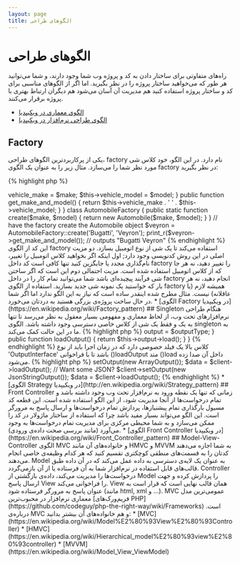 ```yaml
---
layout: page
title: الگوهای طراحی
---
```


# الگوهای طراحی

راه‌های متفاوتی برای ساختار دادن به کد و پروژه وب شما وجود دارند، و شما می‌توانید هر طور که می‌خواهید ساختار پروژه را در نظر بگیرید. اما اگر از الگوهای مناسبی برای کد و ساختار پروژه استفاده کنید هم مدیریت آن آسان می‌شود هم دیگران ارتباط بهتری با پروژه برقرار می‌کنند.

* [الگوی معماری در ویکیپدیا](https://en.wikipedia.org/wiki/Architectural_pattern)
* [الگوی طراحی نرم‌افزار در ویکیپدیا](https://en.wikipedia.org/wiki/Software_design_pattern)

## Factory

یکی از پرکاربردترین الگوهای طراحی، factory نام دارد. در این الگو، خود کلاس شی مورد نظر شما را می‌سازد. مثال زیر را به عنوان یک الگوی factory در نظر بگیرید:

{% highlight php %}
<?php
class Automobile
{
    private $vehicle_make;
    private $vehicle_model;

    public function __construct($make, $model)
    {
        $this->vehicle_make = $make;
        $this->vehicle_model = $model;
    }

    public function get_make_and_model()
    {
        return $this->vehicle_make . ' ' . $this->vehicle_model;
    }
}

class AutomobileFactory
{
    public static function create($make, $model)
    {
        return new Automobile($make, $model);
    }
}

// have the factory create the Automobile object
$veyron = AutomobileFactory::create('Bugatti', 'Veyron');

print_r($veyron->get_make_and_model()); // outputs "Bugatti Veyron"
{% endhighlight %}

این کد از الگوی factory استفاده می‌کند تا یک شی از نوع اتومبیل بسازد. دو مزیت اصلی در این روش کدنویسی وجود دارد; اول اینکه اگر بخواهید کلاس اتومبیل را تغییر، نام‌گذاری مجدد یا جایگزین کنید تنها کافی است کد داخل factory را تغییر دهید، نه هر جا که از کلاس اتومبیل استفاده شده است. مزیت احتمالی دوم این است که اگر ساختن شی فرآیند پیچیده‌ای باشد شما می‌توانید تمام کار را در داخل factory انجام دهید، نه هر بار که خواستید یک نمونه شی جدید بسازید.

استفاده از الگوی factory همیشه لازم (یا عاقلانه) نیست. مثال مطرح شده اینقدر ساده است که نیاز به این الگو ندارد اما اگر شما در حال ساخت پروژه‌ی بزرگی هستید به دردتان می‌خورد.

* [الگوی Factory در ویکیپدیا](https://en.wikipedia.org/wiki/Factory_pattern)

## Singleton

هنگام طراحی نرم‌افزارهای تحت وب، از لحاظ معماری و مفهومی بسیار معقول به نظر می‌رسد تا تنها به یک و فقط یک شی از کلاس خاصی دسترسی وجود داشته باشد. الگوی singleton به ما در این حالت کمک می‌کند.

{% highlight php %}
<?php
class Singleton
{
    /**
     * Returns the *Singleton* instance of this class.
     *
     * @staticvar Singleton $instance The *Singleton* instances of this class.
     *
     * @return Singleton The *Singleton* instance.
     */
    public static function getInstance()
    {
        static $instance = null;
        if (null === $instance) {
            $instance = new static();
        }

        return $instance;
    }

    /**
     * Protected constructor to prevent creating a new instance of the
     * *Singleton* via the `new` operator from outside of this class.
     */
    protected function __construct()
    {
    }

    /**
     * Private clone method to prevent cloning of the instance of the
     * *Singleton* instance.
     *
     * @return void
     */
    private function __clone()
    {
    }

    /**
     * Private unserialize method to prevent unserializing of the *Singleton*
     * instance.
     *
     * @return void
     */
    private function __wakeup()
    {
    }
}

class SingletonChild extends Singleton
{
}

$obj = Singleton::getInstance();
var_dump($obj === Singleton::getInstance());             // bool(true)

$anotherObj = SingletonChild::getInstance();
var_dump($anotherObj === Singleton::getInstance());      // bool(false)

var_dump($anotherObj === SingletonChild::getInstance()); // bool(true)
{% endhighlight %}

کد بالا الگوی singleton را با استفاده از یک [متغیر *ایستا*](http://php.net/language.variables.scope#language.variables.scope.static) و متد ایستا با نام `()getInstance` پیاده‌سازی می‌کند.
به این موارد توجه کنید:

* سازنده [`construct__`](http://php.net/language.oop5.decon#object.construct) به صورت protected تعریف شده است تا از ایجاد یک شی جدید خارج از کلاس با استفاده از عملگر `new` جلوگیری کند.
* متد [`clone__`](http://php.net/language.oop5.cloning#object.clone) به صورت private تعریف شده است تا از کپی شدن شی با استفاده از عملگر [`clone`](http://php.net/language.oop5.cloning) جلوگیری کند.
* متد [`wakeup__`](http://php.net/language.oop5.magic#object.wakeup) به صورت private تعریف شده است تا از unserialize شدن یک نمونه یا شی از کلاس با استفاده از تابع سراسری [`()unserialize`](http://php.net/function.unserialize) جلوگیری کند.
* یک شی جدید با استفاده از [late static binding](http://php.net/language.oop5.late-static-bindings) در متد ایستا `()getInstance` با عملگر `static` ساخته شده است. این کار اجازه می‌دهد کلاس‌های دیگری از کلاس `Singleton` قابلیت ساخته‌شدن داشته باشند.

الگوی singleton زمانی بسیار مفید است که می‌خواهیم اطمینان یابیم تنها یک شی از کلاس مورد نظر در طول چرخه‌ی حیات نرم‌افزار وجود دارد. این زمانی اتفاق می‌افتد که شی سراسری (مانند یک کلاس جهت پیکربندی پروژه) یا منبعی اشتراکی (مانند یک صف رخداد) وجود داشته باشد.

در استفاده از این الگو باید احتیاط کنید چون حالتی با دسترسی سراسری در نرم‌افزار را به وجود می‌آورد، که منجر به کاهش قابلیت آزمایش روی کد می‌شود. در اکثر موارد، تزریق وابستگی (Dependency Injection) می‌تواند (و باید) به جای این الگو استفاده شود. استفاده از آن باعث می‌شود کد اضافه در نرم‌افزار ما بی‌دلیل به وجود نیاید زمانی که یک شی از یک منبع سراسری یا اشتراکی می‌خواهد استفاده کند.

* [الگوی Singleton در ویکیپدیا](https://en.wikipedia.org/wiki/Singleton_pattern)

## Strategy

با استفاده از الگوی strategy شما نحوه‌ی پیاده‌سازی برخی از الگوریتم‌ها را در کلاس اصلی پنهان می‌سازید و اجازه نمی‌دهید کلاس‌های مشتق شده چگونه پیاده‌سازی شدن این الگوریتم‌ها را بدانند.
روش‌های پیاده‌سازی متفاوتی از این الگو وجود دارند که در ادامه به ساده‌ترین آن‌ها می‌پردازیم:

اولین قطعه کد خانواده‌ای از الگوریتم‌ها را نشان می‌دهد که با استفاده از آن‌ها می‌توان آرایه‌ای مرتب شده از داده‌ها (مانند ساختار JSON) را ایجاد کرد:

{% highlight php %}
<?php

interface OutputInterface
{
    public function load();
}

class SerializedArrayOutput implements OutputInterface
{
    public function load()
    {
        return serialize($arrayOfData);
    }
}

class JsonStringOutput implements OutputInterface
{
    public function load()
    {
        return json_encode($arrayOfData);
    }
}

class ArrayOutput implements OutputInterface
{
    public function load()
    {
        return $arrayOfData;
    }
}
{% endhighlight %}

با استفاده از این روش شما روشی زیبا و تمیز در کد خود به وجود می‌آورید که به سایر توسعه‌دهندگان اجازه می‌دهد از آن استفاده کنند و نوع خروجی خود را بر اساس نیازشان بسازند بدون آنکه به کد اصلی لطمه‌ای وارد شود.

خواهید دید که هر کلاس 'output' چگونه OutputInterface را پیاده‌سازی می‌کند که دو هدف را دنبال می‌کند، اول آنکه قواعد ساده‌ای را به وجود می‌آورد که هر کلاس فرزند باید از آن تبعیت کند. دوم آنکه با پیاده‌سازی یک رابط همگانی که با استفاده از [Type Hinting](http://php.net/manual/en/language.oop5.typehinting.php) به وجود می‌آید اطمینان حاصل می‌کند هر کلاس فرزند که این ویژگی‌ها را پیاده‌سازی خواهد کرد، از نوع صحیحی خواهد بود که در این مورد 'OutputInterface' خواهد بود.

قطعه کد بعد مشخص می‌کند چگونه کلاسی که الگوریتم‌های اصلی را پیاده‌سازی می‌کند می‌تواند عملکرد آن را در  زمان اجرا تغییر دهد:

{% highlight php %}
<?php

class SomeClient
{
    private $output;

    public function setOutput(OutputInterface $outputType)
    {
        $this->output = $outputType;
    }

    public function loadOutput()
    {
        return $this->output->load();
    }
}
{% endhighlight %}

کلاس بالا یک فیلد خصوصی دارد که در زمان اجرا باید از نوع 'OutputInterface' باشد تا با فراخوانی ()loadOutput متد ()load داخل آن صدا زده می‌شود.

{% highlight php %}
<?php

$client = new SomeClient();

// Want an array?
$client->setOutput(new ArrayOutput());
$data = $client->loadOutput();

// Want some JSON?
$client->setOutput(new JsonStringOutput());
$data = $client->loadOutput();

{% endhighlight %}

* [الگوی Strategy در ویکیپدیا](http://en.wikipedia.org/wiki/Strategy_pattern)

## Front Controller

زمانی که تنها یک نقطه ورود به نرم‌افزار تحت وب وجود داشته باشد و تمام درخواست‌ها از آنجا مدیریت شود، از این الگو استفاده شده است. این قطعه کد مسیول بارگذاری تمام پیشنیازها، پردازش تمام درخواست‌ها و ارسال پاسخ به مرورگر است. این الگو می‌تواند بسیار مفید باشد چرا که استفاده از ساختار ماژولار در کد را ممکن می‌سازد و به شما محیطی مرکزی برای مدیریت تمام درخواست‌ها به وجود می‌آورد (مانند بررسی صحت داده‌ی ورودی).

* [الگوی Front Controller در ویکیپدیا](https://en.wikipedia.org/wiki/Front_Controller_pattern)

## Model-View-Controller

الگوی MVC و خانواده‌های آن مانند HMVC و MVVM به شما اجازه می‌دهند کدتان را به قسمت‌های منطقی کوچکتری تقسیم کنید که هر کدام وظیفه‌ی خاصی انجام می‌دهند. Model به عنوان یک لایه‌ی دسترسی به داده عمل می‌کند که در آن داده طبق قالب‌های قابل استفاده در نرم‌افزار شما به آن فرستاده یا از آن بازمی‌گردد. Controller درخواست‌ها را مدیریت می‌کند، داده‌ی بازگشتی از Model را پردازش کرده و جهت ارسال پاسخ View را فراخوانی می‌کند. View همان قالب نهایی است که قرار است به عنوان پاسخ به مرورگر فرستاده شود (مانند html, xml و ...).

MVC عمومی‌ترین مدل معماری نرم‌افزار در محبوب‌ترین [فریم‌ورک‌های PHP](https://github.com/codeguy/php-the-right-way/wiki/Frameworks) است.

درباره‌ی MVC و هم خانواده‌های آن بیشتر بدانید:

* [MVC](https://en.wikipedia.org/wiki/Model%E2%80%93View%E2%80%93Controller)
* [HMVC](https://en.wikipedia.org/wiki/Hierarchical_model%E2%80%93view%E2%80%93controller)
* [MVVM](https://en.wikipedia.org/wiki/Model_View_ViewModel)
